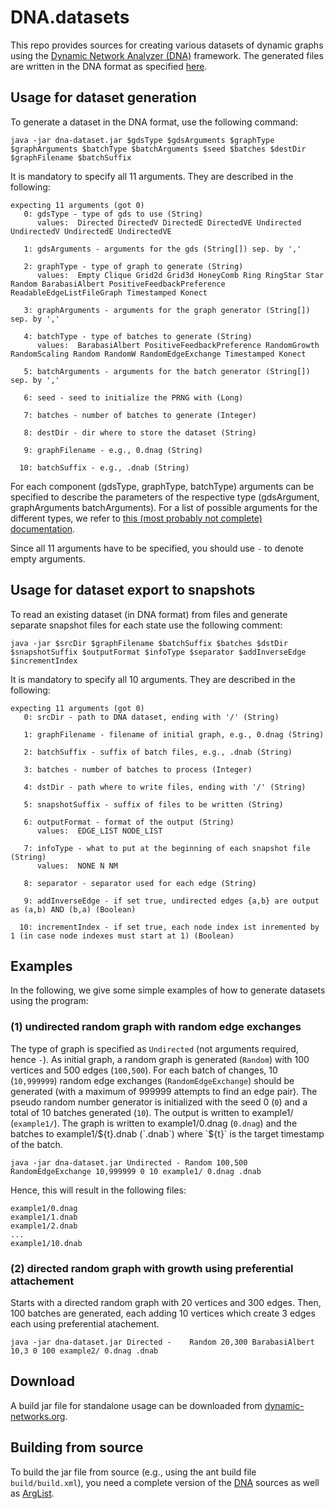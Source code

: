 # DNA.datasets

This repo provides sources for creating various datasets of dynamic graphs using the [Dynamic Network Analyzer (DNA)](https://github.com/BenjaminSchiller/DNA) framework.
The generated files are written in the DNA format as specified [here](https://github.com/BenjaminSchiller/DNA.doc/blob/master/doc/FORMATS.md).


## Usage for dataset generation

To generate a dataset in the DNA format, use the following command:

	java -jar dna-dataset.jar $gdsType $gdsArguments $graphType $graphArguments $batchType $batchArguments $seed $batches $destDir $graphFilename $batchSuffix

It is mandatory to specify all 11 arguments.
They are described in the following:

	expecting 11 arguments (got 0)
	   0: gdsType - type of gds to use (String)
	      values:  Directed DirectedV DirectedE DirectedVE Undirected UndirectedV UndirectedE UndirectedVE
	
	   1: gdsArguments - arguments for the gds (String[]) sep. by ','
	
	   2: graphType - type of graph to generate (String)
	      values:  Empty Clique Grid2d Grid3d HoneyComb Ring RingStar Star Random BarabasiAlbert PositiveFeedbackPreference ReadableEdgeListFileGraph Timestamped Konect
	
	   3: graphArguments - arguments for the graph generator (String[]) sep. by ','
	
	   4: batchType - type of batches to generate (String)
	      values:  BarabasiAlbert PositiveFeedbackPreference RandomGrowth RandomScaling Random RandomW RandomEdgeExchange Timestamped Konect
	
	   5: batchArguments - arguments for the batch generator (String[]) sep. by ','
	
	   6: seed - seed to initialize the PRNG with (Long)
	
	   7: batches - number of batches to generate (Integer)
	
	   8: destDir - dir where to store the dataset (String)
	
	   9: graphFilename - e.g., 0.dnag (String)
	
	  10: batchSuffix - e.g., .dnab (String)

For each component (gdsType, graphType, batchType) arguments can be specified to describe the parameters of the respective type (gdsArgument, graphArguments batchArguments).
For a list of possible arguments for the different types, we refer to [this (most probably not complete) documentation](https://github.com/BenjaminSchiller/DNA.doc/blob/master/doc/FROM_ARGS.md).

Since all 11 arguments have to be specified, you should use `-` to denote empty arguments.

## Usage for dataset export to snapshots

To read an existing dataset (in DNA format) from files and generate separate snapshot files for each state use the following comment:

	java -jar $srcDir $graphFilename $batchSuffix $batches $dstDir $snapshotSuffix $outputFormat $infoType $separator $addInverseEdge $incrementIndex

It is mandatory to specify all 10 arguments.
They are described in the following:

	expecting 11 arguments (got 0)
	   0: srcDir - path to DNA dataset, ending with '/' (String)
	
	   1: graphFilename - filename of initial graph, e.g., 0.dnag (String)
	
	   2: batchSuffix - suffix of batch files, e.g., .dnab (String)
	
	   3: batches - number of batches to process (Integer)
	
	   4: dstDir - path where to write files, ending with '/' (String)
	
	   5: snapshotSuffix - suffix of files to be written (String)
	
	   6: outputFormat - format of the output (String)
	      values:  EDGE_LIST NODE_LIST
	
	   7: infoType - what to put at the beginning of each snapshot file (String)
	      values:  NONE N NM
	
	   8: separator - separator used for each edge (String)
	
	   9: addInverseEdge - if set true, undirected edges {a,b} are output as (a,b) AND (b,a) (Boolean)
	
	  10: incrementIndex - if set true, each node index ist inremented by 1 (in case node indexes must start at 1) (Boolean)

## Examples

In the following, we give some simple examples of how to generate datasets using the program:

### (1) undirected random graph with random edge exchanges

The type of graph is specified as `Undirected` (not arguments required, hence `-`).
As initial graph, a random graph is generated (`Random`) with 100 vertices and 500 edges (`100,500`).
For each batch of changes, 10 (`10,999999`) random edge exchanges (`RandomEdgeExchange`) should be generated (with a maximum of 999999 attempts to find an edge pair).
The pseudo random number generator is initialized with the seed 0 (`0`) and a total of 10 batches generated (`10`).
The output is written to example1/ (`example1/`).
The graph is written to example1/0.dnag (`0.dnag`) and the batches to example1/${t}.dnab (`.dnab`) where `${t}` is the target timestamp of the batch.

	java -jar dna-dataset.jar Undirected - Random 100,500 RandomEdgeExchange 10,999999 0 10 example1/ 0.dnag .dnab

Hence, this will result in the following files:

	example1/0.dnag
	example1/1.dnab
	example1/2.dnab
	...
	example1/10.dnab

### (2) directed random graph with growth using preferential attachement

Starts with a directed random graph with 20 vertices and 300 edges.
Then, 100 batches are generated, each adding 10 vertices which create 3 edges each using preferential atachement.

	java -jar dna-dataset.jar Directed - 	Random 20,300 BarabasiAlbert 10,3 0 100 example2/ 0.dnag .dnab


## Download

A build jar file for standalone usage can be downloaded from [dynamic-networks.org](http://dynamic-networks.org/data/jars/DNA.datasets/).

## Building from source

To build the jar file from source (e.g., using the ant build file `build/build.xml`), you need a complete version of the [DNA](https://github.com/BenjaminSchiller/DNA) sources as well as [ArgList](https://github.com/BenjaminSchiller/ArgList).